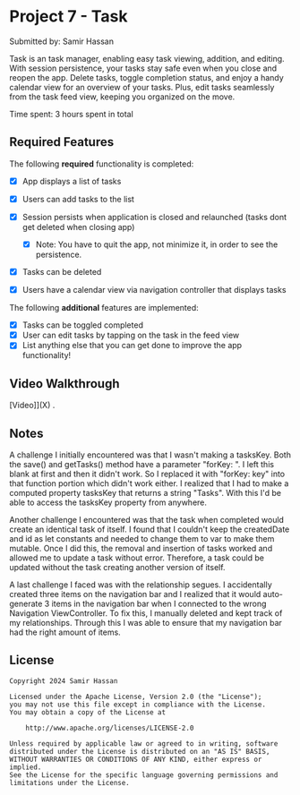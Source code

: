 # Project 7 - Task
Submitted by: Samir Hassan

Task is an task manager, enabling easy task viewing, addition, and editing. With session persistence, your tasks stay safe even when you close and reopen the app. 
Delete tasks, toggle completion status, and enjoy a handy calendar view for an overview of your tasks. Plus, edit tasks seamlessly from the task feed view, keeping you organized on the move.

Time spent: 3 hours spent in total

## Required Features

The following **required** functionality is completed:

- [X] App displays a list of tasks
- [X] Users can add tasks to the list
- [X] Session persists when application is closed and relaunched (tasks dont get deleted when closing app) 
  - [X] Note: You have to quit the app, not minimize it, in order to see the persistence.
- [X] Tasks can be deleted
- [X] Users have a calendar view via navigation controller that displays tasks	


The following **additional** features are implemented:

- [X] Tasks can be toggled completed
- [X] User can edit tasks by tapping on the task in the feed view
- [X] List anything else that you can get done to improve the app functionality!

## Video Walkthrough

[Video]](X) .

## Notes

A challenge I initially encountered was that I wasn't making a tasksKey. Both the save() and getTasks() method have a parameter "forKey: ". I left this blank at first and then it didn't
work. So I replaced it with "forKey: key" into that function portion which didn't work either. I realized that I had to make a computed property tasksKey that returns a string "Tasks".
With this I'd be able to access the tasksKey property from anywhere. 

Another challenge I encountered was that the task when completed would create an identical task of itself. I found that I couldn't keep the createdDate and id as let constants and 
needed to change them to var to make them mutable. Once I did this, the removal and insertion of tasks worked and allowed me to update a task without error. Therefore, a task could be 
updated without the task creating another version of itself.

A last challenge I faced was with the relationship segues. I accidentally created three items on the navigation bar and I realized that it would auto-generate 3 items in the 
navigation bar when I connected to the wrong Navigation ViewController. To fix this, I manually deleted and kept track of my relationships. Through this I was able to ensure 
that my navigation bar had the right amount of items.

## License

    Copyright 2024 Samir Hassan

    Licensed under the Apache License, Version 2.0 (the "License");
    you may not use this file except in compliance with the License.
    You may obtain a copy of the License at

        http://www.apache.org/licenses/LICENSE-2.0

    Unless required by applicable law or agreed to in writing, software
    distributed under the License is distributed on an "AS IS" BASIS,
    WITHOUT WARRANTIES OR CONDITIONS OF ANY KIND, either express or implied.
    See the License for the specific language governing permissions and
    limitations under the License.
